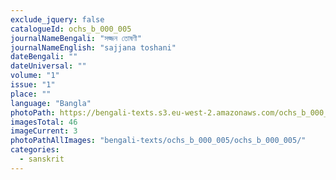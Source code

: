 ```yaml
---
exclude_jquery: false
catalogueId: ochs_b_000_005
journalNameBengali: "সজ্জন তোষণী"
journalNameEnglish: "sajjana toshani"
dateBengali: "" 
dateUniversal: "" 
volume: "1"
issue: "1"
place: ""
language: "Bangla"
photoPath: https://bengali-texts.s3.eu-west-2.amazonaws.com/ochs_b_000_005/split/_0000000000000000000000000000000000000000000003.pdf
imagesTotal: 46
imageCurrent: 3
photoPathAllImages: "bengali-texts/ochs_b_000_005/ochs_b_000_005/"
categories:
  - sanskrit
---
```


